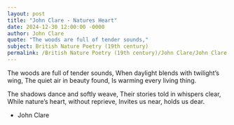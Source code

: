 ```yaml
---
layout: post
title: "John Clare - Natures Heart"
date: 2024-12-30 12:00:00 -0000
author: John Clare
quote: "The woods are full of tender sounds,"
subject: British Nature Poetry (19th century)
permalink: /British Nature Poetry (19th century)/John Clare/John Clare - Natures Heart
---
```


The woods are full of tender sounds,
   When daylight blends with twilight’s wing,
The quiet air in beauty found,
   Is warming every living thing.

The shadows dance and softly weave,
   Their stories told in whispers clear,
While nature’s heart, without reprieve,
   Invites us near, holds us dear.

- John Clare
